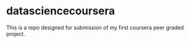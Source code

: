 # datasciencecoursera
This is a repo designed for submission of my first coursera peer graded project. 
